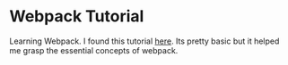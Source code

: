 # Webpack Tutorial

Learning Webpack. I found this tutorial <a href="https://www.youtube.com/watch?v=lziuNMk_8eQ">here</a>. Its pretty basic but it helped me grasp the essential concepts of webpack. 
